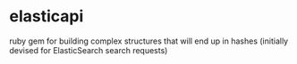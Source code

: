 elasticapi
==========

ruby gem for building complex structures that will end up in hashes (initially devised for ElasticSearch search requests)
